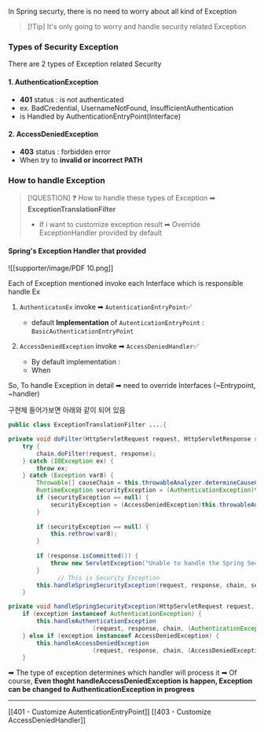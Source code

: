 
In Spring securty, there is no need to worry about all kind of Exception 
>[!Tip] It's only going to worry and handle security related Exception

### Types of Security Exception 
There are 2 types of Exception related Security
#### 1. AuthenticationException 
- **401** status : is not authenticated 
- ex. BadCredential, UsernameNotFound, InsufficientAuthentication
- is Handled by AuthenticationEntryPoint(Interface)

#### 2. AccessDeniedException
- **403** status : forbidden error
- When try to **invalid or incorrect PATH** 



### How to handle Exception

>[!QUESTION] ❓ How to handle these types of Exception ➡ **ExceptionTranslationFilter**
>- If i want to customize exception result ➡ Override ExceptionHandler provided by default 

#### Spring's Exception Handler that provided 

![[supporter/image/PDF 10.png]]

Each of Exception mentioned invoke each Interface which is responsible handle Ex 
1. `AuthenticatonEx` invoke ➡ `AutenticationEntryPoint`✅
	- default **Implementation** of `AutenticationEntryPoint` : `BasicAuthenticationEntryPoint`
	  
2. `AccessDeniedException` invoke  ➡ `AccessDeniedHandler`✅
	- By default implementation : 
	- When 

So, To handle Exception in detail ➡ need to override Interfaces (~Entrypoint, ~handler)

구현체 들어가보면 아래와 같이 되어 있음

```java
public class ExceptionTranslationFilter ....{

private void doFilter(HttpServletRequest request, HttpServletResponse response, FilterChain chain) throws IOException, ServletException {  
    try {  
        chain.doFilter(request, response);  
    } catch (IOException ex) {  
        throw ex;  
    } catch (Exception var8) {  
        Throwable[] causeChain = this.throwableAnalyzer.determineCauseChain(var8);  
        RuntimeException securityException = (AuthenticationException)this.throwableAnalyzer.getFirstThrowableOfType(AuthenticationException.class, causeChain);  
        if (securityException == null) {  
            securityException = (AccessDeniedException)this.throwableAnalyzer.getFirstThrowableOfType(AccessDeniedException.class, causeChain);  
        }  
  
        if (securityException == null) {  
            this.rethrow(var8);  
        }  
  
        if (response.isCommitted()) {  
            throw new ServletException("Unable to handle the Spring Security Exception because the response is already committed.", var8);  
        }  
			  // This is Security Exception 
        this.handleSpringSecurityException(request, response, chain, securityException);  
    }
```


```java 
private void handleSpringSecurityException(HttpServletRequest request, HttpServletResponse response, FilterChain chain, RuntimeException exception) throws IOException, ServletException {  
    if (exception instanceof AuthenticationException) {  
        this.handleAuthenticationException
				        (request, response, chain, (AuthenticationException)exception);  
    } else if (exception instanceof AccessDeniedException) {  
        this.handleAccessDeniedException
				        (request, response, chain, (AccessDeniedException)exception);  
    }
```
➡ The type of exception determines which handler will process it
➡ Of course, **Even thoght handleAccessDeniedException is happen, Exception can  be changed to AuthenticationException in progrees**


--- 
[[401 - Customize AutenticationEntryPoint]]
[[403 - Customize AccessDeniedHandler]]
